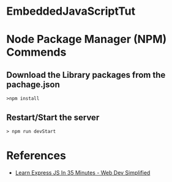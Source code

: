 # EmbeddedJavaScriptTut

# Node Package Manager (NPM) Commends

## Download the Library packages from the pachage.json

```
>npm install

```

## Restart/Start the server

```
> npm run devStart
```

# References

* [Learn Express JS In 35 Minutes - Web Dev Simplified](https://www.youtube.com/watch?v=SccSCuHhOw0)     
